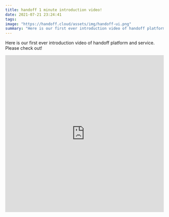 ```yaml
---
title: handoff 1 minute introduction video!
date: 2021-07-21 23:24:41
tags:
image: "https://handoff.cloud/assets/img/handoff-ui.png"
summary: "Here is our first ever introduction video of handoff platform and service. Please check out!"
---
```


Here is our first ever introduction video of handoff platform and service.
Please check out!

<iframe frameborder="0" width="100%" height="500px" src="https://biteable.com/watch/embed/3087876/ccb9dea7f33aaae9fcec4479d8e11283" allowfullscreen="true" allow="autoplay"> </iframe>
